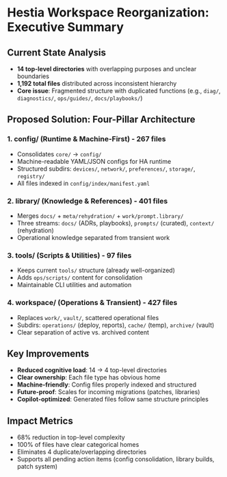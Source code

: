 # Hestia Workspace Reorganization: Executive Summary

## Current State Analysis
- **14 top-level directories** with overlapping purposes and unclear boundaries
- **1,192 total files** distributed across inconsistent hierarchy
- **Core issue**: Fragmented structure with duplicated functions (e.g., `diag/`, `diagnostics/`, `ops/guides/`, `docs/playbooks/`)

## Proposed Solution: Four-Pillar Architecture

### 1. **config/** (Runtime & Machine-First) - 267 files
- Consolidates `core/` → `config/`
- Machine-readable YAML/JSON configs for HA runtime
- Structured subdirs: `devices/`, `network/`, `preferences/`, `storage/`, `registry/`
- All files indexed in `config/index/manifest.yaml`

### 2. **library/** (Knowledge & References) - 401 files  
- Merges `docs/` + `meta/rehydration/` + `work/prompt.library/`
- Three streams: `docs/` (ADRs, playbooks), `prompts/` (curated), `context/` (rehydration)
- Operational knowledge separated from transient work

### 3. **tools/** (Scripts & Utilities) - 97 files
- Keeps current `tools/` structure (already well-organized)
- Adds `ops/scripts/` content for consolidation
- Maintainable CLI utilities and automation

### 4. **workspace/** (Operations & Transient) - 427 files
- Replaces `work/`, `vault/`, scattered operational files
- Subdirs: `operations/` (deploy, reports), `cache/` (temp), `archive/` (vault)
- Clear separation of active vs. archived content

## Key Improvements
- **Reduced cognitive load**: 14 → 4 top-level directories  
- **Clear ownership**: Each file type has obvious home
- **Machine-friendly**: Config files properly indexed and structured
- **Future-proof**: Scales for incoming migrations (patches, libraries)
- **Copilot-optimized**: Generated files follow same structure principles

## Impact Metrics
- 68% reduction in top-level complexity
- 100% of files have clear categorical homes  
- Eliminates 4 duplicate/overlapping directories
- Supports all pending action items (config consolidation, library builds, patch system)